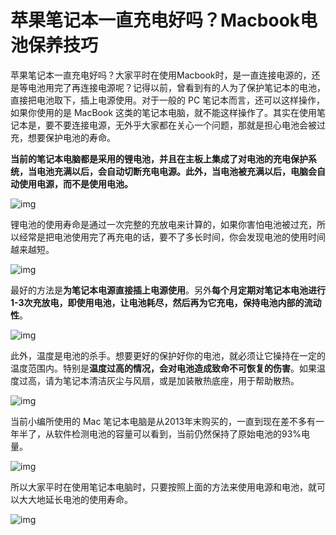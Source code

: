 # 苹果笔记本一直充电好吗？Macbook电池保养技巧

苹果笔记本一直充电好吗？大家平时在使用Macbook时，是一直连接电源的，还是等电池用完了再连接电源呢？记得以前，曾看到有的人为了保护笔记本的电池，直接把电池取下，插上电源使用。对于一般的 PC 笔记本而言，还可以这样操作，如果你使用的是 MacBook 这类的笔记本电脑，就不能这样操作了。其实在使用笔记本是，要不要连接电源，无外乎大家都在关心一个问题，那就是担心电池会被过充，想要保护电池的寿命。

**当前的笔记本电脑都是采用的锂电池，并且在主板上集成了对电池的充电保护系统，当电池充满以后，会自动切断充电电源。此外，当电池被充满以后，电脑会自动使用电源，而不是使用电池。**

![img](http://pic.pc6.com/up/2015-7/201507061748272890302.png)

锂电池的使用寿命是通过一次完整的充放电来计算的，如果你害怕电池被过充，所以经常是把电池使用完了再充电的话，要不了多长时间，你会发现电池的使用时间越来越短。

![img](http://pic.pc6.com/up/2015-7/201507061748507851454.png)

最好的方法是**为笔记本电源直接插上电源使用**。另外**每个月定期对笔记本电池进行1-3次充放电，即使用电池，让电池耗尽，然后再为它充电，保持电池内部的流动性**。

![img](http://pic.pc6.com/up/2015-7/201507061749049705809.png)

此外，温度是电池的杀手。想要更好的保护好你的电池，就必须让它操持在一定的温度范围内。特别是**温度过高的情况，会对电池造成致命不可恢复的伤害**。如果温度过高，请为笔记本清洁灰尘与风扇，或是加装散热底座，用于帮助散热。

![img](http://pic.pc6.com/up/2015-7/201507061749136776853.png)

当前小编所使用的 Mac 笔记本电脑是从2013年末购买的，一直到现在差不多有一年半了，从软件检测电池的容量可以看到，当前仍然保持了原始电池的93%电量。

![img](http://pic.pc6.com/up/2015-7/201507061749388036161.png)

所以大家平时在使用笔记本电脑时，只要按照上面的方法来使用电源和电池，就可以大大地延长电池的使用寿命。

![img](http://pic.pc6.com/up/2015-7/201507061749473932767.png)